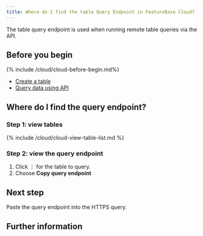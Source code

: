 ```yaml
---
title: Where do I find the table Query Endpoint in FeatureBase Cloud?
---
```


The table query endpoint is used when running remote table queries via the API.

## Before you begin

{% include /cloud/cloud-before-begin.md%}
* [Create a table](/cloud/cloud-tables/cloud-table-create)
* [Query data using API](/cloud/query-cloud-data/querydata)

## Where do I find the query endpoint?

### Step 1: view tables

{% include /cloud/cloud-view-table-list.md %}

### Step 2: view the query endpoint

1. Click &#8942; for the table to query.
2. Choose **Copy query endpoint**

## Next step

Paste the query endpoint into the HTTPS query.

## Further information
